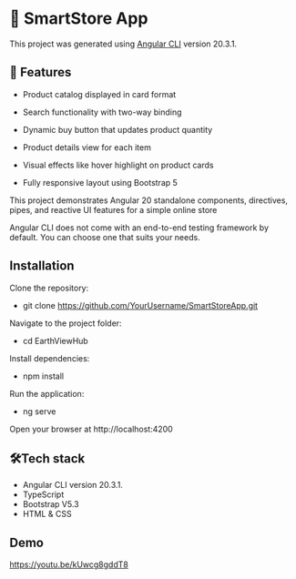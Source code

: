 # 🛒 SmartStore App

This project was generated using [Angular CLI](https://github.com/angular/angular-cli) version 20.3.1.

## 🚀 Features

- Product catalog displayed in card format

- Search functionality with two-way binding

- Dynamic buy button that updates product quantity

- Product details view for each item

- Visual effects like hover highlight on product cards

- Fully responsive layout using Bootstrap 5

This project demonstrates Angular 20 standalone components, directives, pipes, and reactive UI features for a simple online store

Angular CLI does not come with an end-to-end testing framework by default. You can choose one that suits your needs.

## Installation

Clone the repository:

- git clone https://github.com/YourUsername/SmartStoreApp.git

 Navigate to the project folder:

- cd EarthViewHub


Install dependencies:

- npm install


 Run the application:

- ng serve

Open your browser at http://localhost:4200

## 🛠️Tech stack

- Angular CLI version 20.3.1.
- TypeScript
- Bootstrap V5.3
- HTML & CSS

## Demo

https://youtu.be/kUwcg8gddT8


